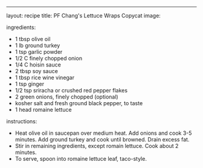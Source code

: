 ---

layout: recipe
title: PF Chang's Lettuce Wraps Copycat
image:

ingredients:
- 1 tbsp olive oil
- 1 lb ground turkey
- 1 tsp garlic powder
- 1/2 C finely chopped onion
- 1/4 C hoisin sauce
- 2 tbsp soy sauce
- 1 tbsp rice wine vinegar
- 1 tsp ginger
- 1/2 tsp sriracha or crushed red pepper flakes
- 2 green onions, finely chopped (optional)
- kosher salt and fresh ground black pepper, to taste
- 1 head romaine lettuce

instructions:
- Heat olive oil in saucepan over medium heat. Add onions and cook 3-5 minutes. Add ground turkey and cook until browned. Drain excess fat.
- Stir in remaining ingredients, except romain lettuce. Cook about 2 minutes.
- To serve, spoon into romaine lettuce leaf, taco-style.